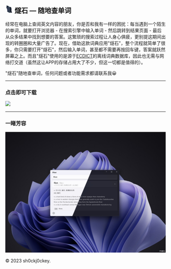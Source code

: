## <img src="Flint3/Assets/Logos/flint_logo.png" width="24x"> <b>燧石 — 随地查单词</b>

经常在电脑上查阅英文内容的朋友，你是否和我有一样的困扰：每当遇到一个陌生的单词，就要打开浏览器 - 在搜索引擎中输入单词 - 然后跳转到结果页面 - 最后从众多结果中找到想要的答案。这繁琐的搜索过程让人身心俱疲，更别提这期间出现的转圈圈和大量广告了。现在，借助这款词典应用"燧石"，整个流程就简单了很多，你只需要打开"燧石"，然后输入单词，甚至都不需要再按回车键，答案就跃然屏幕之上。而且"燧石"使用的是源于[ECDICT](https://github.com/skywind3000/ECDICT)的离线词典数据库，因此也无需与网络打交道（虽然这让APP的存储占用大了不少，但这一切都是值得的）。

"燧石"随地查单词，任何问题或者功能需求都请联系我😀

---

### 点击即可下载
<a href="https://apps.microsoft.com/store/detail/9P8735FCS5S9?launch=true&mode=mini">
	<img src="https://get.microsoft.com/images/zh-CN%20dark.svg"/>
</a>

---

### 一睹芳容
![screenshot.png](README/screenshot.png)

© 2023 sh0ckj0ckey.
